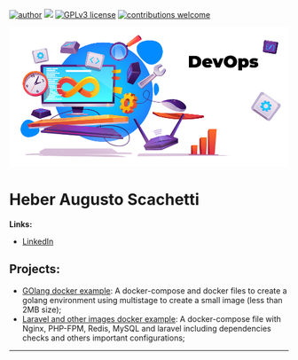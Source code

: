 [![author](https://img.shields.io/badge/author-heber%20augusto-red.svg)](https://www.linkedin.com/in/heberscachetti/) [![](https://img.shields.io/badge/python-3.7+-blue.svg)](https://www.python.org/downloads/release/python-365/) [![GPLv3 license](https://img.shields.io/badge/License-GPLv3-blue.svg)](http://perso.crans.org/besson/LICENSE.html) [![contributions welcome](https://img.shields.io/badge/contributions-welcome-brightgreen.svg?style=flat)](https://github.com/heber-augusto/dev-ops/issues)

<p align="center">
  <img src="banner.png" >
</p>

# Heber Augusto Scachetti

**Links:**
* [LinkedIn](https://www.linkedin.com/in/heberscachetti/)

## Projects:
* [GOlang docker example](https://github.com/heber-augusto/devops-golang-docker): A docker-compose and docker files to create a golang environment using multistage to create a small image (less than 2MB size);
* [Laravel and other images docker example](https://github.com/heber-augusto/devops-laravel-docker): A docker-compose file with Nginx, PHP-FPM, Redis, MySQL and laravel including dependencies checks and others important configurations;

---





